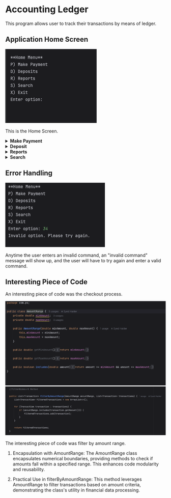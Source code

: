# Accounting Ledger

This program allows user to track their transactions by means of ledger.


## Application Home Screen
<img alt="HomeScreen" src="ReadMeImages/HomeScreen.png">

This is the Home Screen.

<details>

**<summary> Make Payment </summary>**

<img  alt="Make Payment" src="ReadMeImages/MakePayment.png">


When the user decides to make a payment they are prompted to enter the details of the payment they are making and the payment is recorded.
</details>

<details> 

**<summary> Deposit </summary>**

<img alt="Deposit" src="ReadMeImages/Deposit.png">

When the user decides to make a deposit they are prompted to enter the details of the deposit they are making and the deposit is recorded.

</details>

<details>

**<summary> Reports </summary>**

<img alt="Reports" src="ReadMeImages/Reports.png">

The user can perform various types of reporting including Month to date.

</details>

<details>

**<summary> Search </summary>**

<img alt="Search" src="ReadMeImages/Search.png">

The user can search for transaction using various filters including amount range. User could also add multiple filters.

</details>


## Error Handling


<img alt="Error Handling" src="ReadMeImages/ErrorHandling.png">

Anytime the user enters an invalid command, an "invalid command" message will show up, and the user will have to try again and enter a valid command.


## Interesting Piece of Code

An interesting piece of code was the checkout process.

<img alt="AmountRange" src="ReadMeImages/AmountRange.png">
<img alt="FilterAmountRange" src="ReadMeImages/FilterAmountRange.png">

The interesting piece of code was filter by amount range. 

1. Encapsulation with AmountRange:
The AmountRange class encapsulates numerical boundaries, providing methods to check if amounts fall within a specified range. This enhances code modularity and reusability.

2. Practical Use in filterByAmountRange:
   This method leverages AmountRange to filter transactions based on amount criteria, demonstrating the class's utility in financial data processing.


